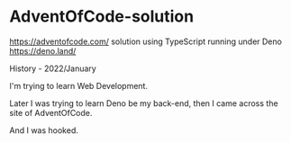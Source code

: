 # AdventOfCode-solution

https://adventofcode.com/ solution using TypeScript running under Deno https://deno.land/

History - 2022/January

I'm trying to learn Web Development.

Later I was trying to learn Deno be my back-end, then I came across the site of AdventOfCode.

And I was hooked.
